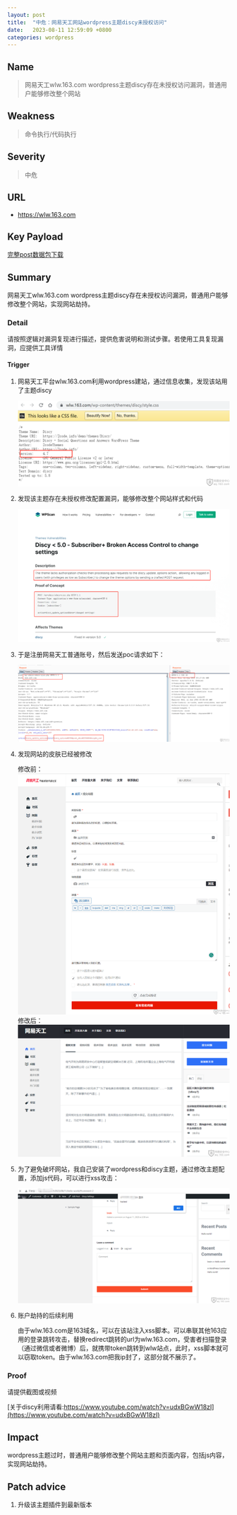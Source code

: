 ```yaml
---
layout: post
title:  "中危：网易天工网站wordpress主题discy未授权访问"
date:   2023-08-11 12:59:09 +0800
categories: wordpress
---
```


## Name

> 网易天工wlw.163.com wordpress主题discy存在未授权访问漏洞，普通用户能够修改整个网站

## Weakness
> 命令执行/代码执行

## Severity
> 中危

## URL
- https://wlw.163.com

## Key Payload

[完整post数据包下载](https://www.mediafire.com/file/pmoi0s9k2weq1fm/postData.txt/file)


## Summary

网易天工wlw.163.com wordpress主题discy存在未授权访问漏洞，普通用户能够修改整个网站，实现网站劫持。

### Detail
请按照逻辑对漏洞复现进行描述，提供危害说明和测试步骤。若使用工具复现漏洞，应提供工具详情
#### Trigger
1. 网易天工平台wlw.163.com利用wordpress建站，通过信息收集，发现该站用了主题discy

    ![version](/assets/tiangong/version.png)

2. 发现该主题存在未授权修改配置漏洞，能够修改整个网站样式和代码

    ![vulinfo](/assets/tiangong/vulinfo.png)


3. 于是注册网易天工普通账号，然后发送poc请求如下：

    ![payload](/assets/tiangong/payload.png)

4. 发现网站的皮肤已经被修改

    修改前：
    ![before](/assets/tiangong/before.png)
    修改后：
    ![after](/assets/tiangong/after.png)

5. 为了避免破坏网站，我自己安装了wordpress和discy主题，通过修改主题配置，添加js代码，可以进行xss攻击：

    ![xss](/assets/tiangong/xss.png)
        
6. 账户劫持的后续利用
    
    由于wlw.163.com是163域名，可以在该站注入xss脚本。可以串联其他163应用的登录跳转攻击，替换redirect跳转的url为wlw.163.com，受害者扫描登录（通过微信或者微博）后，就携带token跳转到wlw站点，此时，xss脚本就可以窃取token。由于wlw.163.com把我ip封了，这部分就不展示了。

### Proof
请提供截图或视频

[关于discy利用请看:https://www.youtube.com/watch?v=udxBGwW18zI](https://www.youtube.com/watch?v=udxBGwW18zI)


## Impact

wordpress主题过时，普通用户能够修改整个网站主题和页面内容，包括js内容，实现网站劫持。

## Patch advice

1. 升级该主题插件到最新版本

